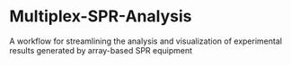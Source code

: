 # Multiplex-SPR-Analysis
A workflow for streamlining the analysis and visualization of experimental results generated by array-based SPR equipment
